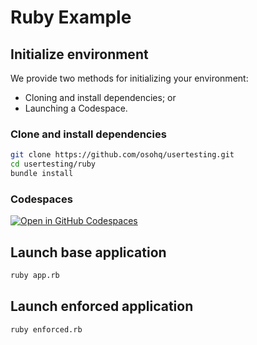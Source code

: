 # Ruby Example

## Initialize environment

We provide two methods for initializing your environment:
* Cloning and install dependencies; or
* Launching a Codespace.

### Clone and install dependencies
```bash
git clone https://github.com/osohq/usertesting.git
cd usertesting/ruby
bundle install
```

### Codespaces
[![Open in GitHub Codespaces](https://github.com/codespaces/badge.svg)](https://github.com/codespaces/new?machine=basicLinux32gb&repo=632239158&ref=main&devcontainer_path=.devcontainer%2Fruby%2Fdevcontainer.json)

## Launch base application
```bash
ruby app.rb
```

## Launch enforced application
```bash
ruby enforced.rb
```
